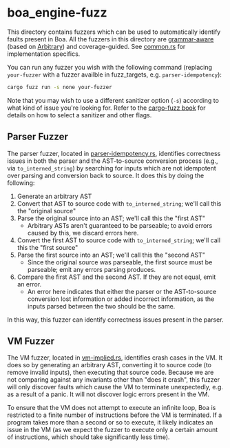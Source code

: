 # boa_engine-fuzz

This directory contains fuzzers which can be used to automatically identify faults present in Boa. All the fuzzers in
this directory are [grammar-aware](https://www.fuzzingbook.org/html/Grammars.html) (based on
[Arbitrary](https://docs.rs/arbitrary/latest/arbitrary/)) and coverage-guided. See [common.rs](fuzz/fuzz_targets/common.rs)
for implementation specifics.

You can run any fuzzer you wish with the following command (replacing `your-fuzzer` with a fuzzer availble in
fuzz_targets, e.g. `parser-idempotency`):

```bash
cargo fuzz run -s none your-fuzzer
```

Note that you may wish to use a different sanitizer option (`-s`) according to what kind of issue you're looking for.
Refer to the [cargo-fuzz book](https://rust-fuzz.github.io/book/cargo-fuzz.html) for details on how to select a
sanitizer and other flags.

## Parser Fuzzer

The parser fuzzer, located in [parser-idempotency.rs](fuzz/fuzz_targets/parser-idempotency.rs), identifies
correctness issues in both the parser and the AST-to-source conversion process (e.g., via `to_interned_string`) by
searching for inputs which are not idempotent over parsing and conversion back to source. It does this by doing the
following:

1. Generate an arbitrary AST
2. Convert that AST to source code with `to_interned_string`; we'll call this the "original source"
3. Parse the original source into an AST; we'll call this the "first AST"
   - Arbitrary ASTs aren't guaranteed to be parseable; to avoid errors caused by this, we discard errors here.
4. Convert the first AST to source code with `to_interned_string`; we'll call this the "first source"
5. Parse the first source into an AST; we'll call this the "second AST"
   - Since the original source was parseable, the first source must be parseable; emit any errors parsing produces.
6. Compare the first AST and the second AST. If they are not equal, emit an error.
   - An error here indicates that either the parser or the AST-to-source conversion lost information or added incorrect
     information, as the inputs parsed between the two should be the same.

In this way, this fuzzer can identify correctness issues present in the parser.

## VM Fuzzer

The VM fuzzer, located in [vm-implied.rs](fuzz_targets/vm-implied.rs), identifies crash cases in the VM. It does so by
generating an arbitrary AST, converting it to source code (to remove invalid inputs), then executing that source code.
Because we are not comparing against any invariants other than "does it crash", this fuzzer will only discover faults
which cause the VM to terminate unexpectedly, e.g. as a result of a panic. It will not discover logic errors present in
the VM.

To ensure that the VM does not attempt to execute an infinite loop, Boa is restricted to a finite number of instructions
before the VM is terminated. If a program takes more than a second or so to execute, it likely indicates an issue in the
VM (as we expect the fuzzer to execute only a certain amount of instructions, which should take significantly less
time).
